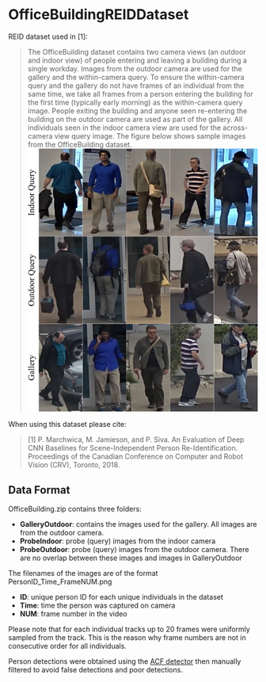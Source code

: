 # OfficeBuildingREIDDataset
REID dataset used in [1]:

> The OfficeBuilding dataset contains two camera views (an outdoor and indoor view) of people entering and leaving a building during a single workday. Images from the outdoor camera are used for the gallery and the within-camera query. To ensure the within-camera query and the gallery do not have frames of an individual from the same time, we take all frames from a person entering the building for the first time (typically early morning) as the within-camera query image. People exiting the building and anyone seen re-entering the building on the outdoor camera are used as part of the gallery. All individuals seen in the indoor camera view are used for the across-camera view query image. The figure below shows sample images from the OfficeBuilding dataset. ![OfficeBuilding Sample Images](OfficeBuildingDataset.png)

When using this dataset please cite:

> [1] P. Marchwica, M. Jamieson, and P. Siva. An Evaluation of Deep CNN Baselines for Scene-Independent Person Re-Identification. Proceedings of the Canadian Conference on Computer and Robot Vision (CRV), Toronto, 2018.

## Data Format

OfficeBuilding.zip contains three folders:
* **GalleryOutdoor**: contains the images used for the gallery. All images are from the outdoor camera.
* **ProbeIndoor**: probe (query) images from the indoor camera
* **ProbeOutdoor**: probe (query) images from the outdoor camera. There are no overlap between these images and images in GalleryOutdoor

The filenames of the images are of the format PersonID_Time_FrameNUM.png
* **ID**: unique person ID for each unique individuals in the dataset 
* **Time**: time the person was captured on camera
* **NUM**: frame number in the video

Please note that for each individual tracks up to 20 frames were uniformly sampled from the track. This is the reason why frame numbers are not in consecutive order for all individuals.

Person detections were obtained using the [ACF detector](https://pdollar.github.io/toolbox/) then manually filtered to avoid false detections and poor detections.
